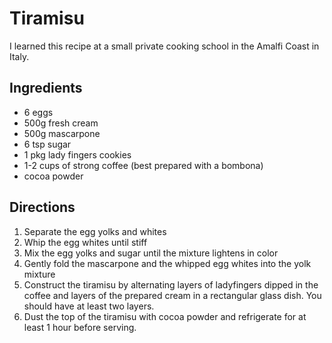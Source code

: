 
# Tiramisu

I learned this recipe at a small private cooking school in the Amalfi Coast in Italy.

## Ingredients

* 6 eggs
* 500g fresh cream
* 500g mascarpone
* 6 tsp sugar
* 1 pkg lady fingers cookies
* 1-2 cups of strong coffee (best prepared with a bombona)
* cocoa powder

## Directions

1. Separate the egg yolks and whites
2. Whip the egg whites until stiff
3. Mix the egg yolks and sugar until the mixture lightens in color
4. Gently fold the mascarpone and the whipped egg whites into the yolk mixture
5. Construct the tiramisu by alternating layers of ladyfingers dipped in the coffee and layers of the prepared cream in a rectangular glass dish. You should have at least two layers.
6. Dust the top of the tiramisu with cocoa powder and refrigerate for at least 1 hour before serving.
